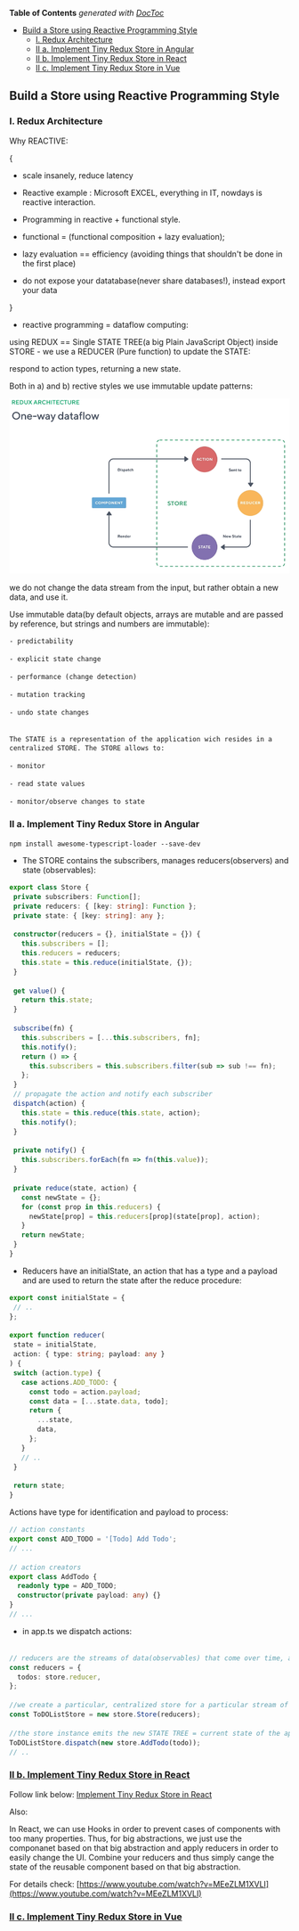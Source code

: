 <!-- START doctoc generated TOC please keep comment here to allow auto update -->
<!-- DON'T EDIT THIS SECTION, INSTEAD RE-RUN doctoc TO UPDATE -->
**Table of Contents**  *generated with [DocToc](https://github.com/thlorenz/doctoc)*

- [Build a Store using Reactive Programming Style](#build-a-store-using-reactive-programming-style)
  - [I. Redux Architecture](#i-redux-architecture)
  - [II a. Implement Tiny Redux Store in Angular](#ii-a-implement-tiny-redux-store-in-angular)
  - [II b. Implement Tiny Redux Store in React](#ii-b-implement-tiny-redux-store-in-react)
  - [II c. Implement Tiny Redux Store in Vue](#ii-c-implement-tiny-redux-store-in-vue)

<!-- END doctoc generated TOC please keep comment here to allow auto update -->

## Build a Store using Reactive Programming Style

### I. Redux Architecture

 Why REACTIVE:

{

 - scale insanely, reduce latency

 - Reactive example : Microsoft EXCEL, everything in IT, nowdays is reactive interaction.

 - Programming in reactive + functional style.

 - functional = (functional composition + lazy evaluation);

 - lazy evaluation == efficiency (avoiding things that shouldn't be done in the first place)

 - do not expose your datatabase(never share databases!), instead export your data

}

 - reactive programming = dataflow computing:
 
  using REDUX == Single STATE TREE(a big Plain JavaScript Object) inside STORE - we use a REDUCER (Pure function) to update the STATE:

respond to action types, returning a new state.

Both in a) and b) rective styles we use immutable update patterns: 

![One-way DataFlow Diagram](reactive-data-flow.png)

we do not change the data stream from the input, but rather obtain a new data, and use it.

Use immutable data(by default objects, arrays are mutable and are passed by reference, but strings and numbers are immutable):

    - predictability

    - explicit state change

    - performance (change detection)

    - mutation tracking

    - undo state changes


    The STATE is a representation of the application wich resides in a centralized STORE. The STORE allows to:

    - monitor

    - read state values

    - monitor/observe changes to state


### II a. Implement Tiny Redux Store in Angular

`npm install awesome-typescript-loader --save-dev`

 - The STORE contains the subscribers, manages reducers(observers) and state (observables):

 ```TypeScript
 export class Store {
  private subscribers: Function[];
  private reducers: { [key: string]: Function };
  private state: { [key: string]: any };

  constructor(reducers = {}, initialState = {}) {
    this.subscribers = [];
    this.reducers = reducers;
    this.state = this.reduce(initialState, {});
  }

  get value() {
    return this.state;
  }

  subscribe(fn) {
    this.subscribers = [...this.subscribers, fn];
    this.notify();
    return () => {
      this.subscribers = this.subscribers.filter(sub => sub !== fn);
    };
  }
  // propagate the action and notify each subscriber
  dispatch(action) {
    this.state = this.reduce(this.state, action);
    this.notify();
  }

  private notify() {
    this.subscribers.forEach(fn => fn(this.value));
  }

  private reduce(state, action) {
    const newState = {};
    for (const prop in this.reducers) {
      newState[prop] = this.reducers[prop](state[prop], action);
    }
    return newState;
  }
}
```
 - Reducers have an initialState, an action that has a type and a payload and are used to return the state after the reduce procedure:

 ```TypeScript
 export const initialState = {
  // ..
};

 export function reducer(
  state = initialState,
  action: { type: string; payload: any }
) {
  switch (action.type) {
    case actions.ADD_TODO: {
      const todo = action.payload;
      const data = [...state.data, todo];
      return {
        ...state,
        data,
      };
    }
    // ..
  }

  return state;
}
```

Actions have type for identification and payload to process:

```TypeScript
// action constants
export const ADD_TODO = '[Todo] Add Todo';
// ...

// action creators
export class AddTodo {
  readonly type = ADD_TODO;
  constructor(private payload: any) {}
}
// ...
```
 - in app.ts we dispatch actions:

```TypeScript

// reducers are the streams of data(observables) that come over time, after appling  some filters (reduce = a function that makes a switch = a filter to another stream of data = observable)
const reducers = {
  todos: store.reducer,
};

//we create a particular, centralized store for a particular stream of data 
const ToDOListStore = new store.Store(reducers);

//the store instance emits the new STATE TREE = current state of the app, after propagating the AddTodo action for the `todo` payload
ToDOListStore.dispatch(new store.AddTodo(todo));
// ..
```

### [II b. Implement Tiny Redux Store in React](./src/react-redux/README.md)
Follow link below:
[Implement Tiny Redux Store in React](./src/react-redux/README.md) 

Also:

In React, we can use Hooks in order to prevent cases of components with too many properties. Thus, for big abstractions, we just use the componanet based on that big abstraction and apply reducers in order to easily change the UI. Combine your reducers and thus simply cange the state of the reusable component based on that big abstraction.

For details check: [https://www.youtube.com/watch?v=MEeZLM1XVLI](https://www.youtube.com/watch?v=MEeZLM1XVLI)

### [II c. Implement Tiny Redux Store in Vue](https://github.com/bitaemi/vue-firebase-real-time/blob/vue-redux-store/src/redux/README.md)

